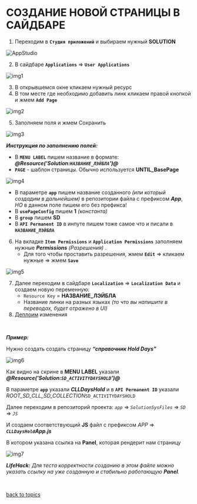 # СОЗДАНИЕ НОВОЙ СТРАНИЦЫ В САЙДБАРЕ

1. Переходим в **`Студия приложений`** и выбираем нужный **SOLUTION**

![AppStudio](https://github.com/CrappyCodeMaker/ECCENTEX-KNOWLEGE/blob/main/Content/IMG/AppStudio.png?raw=true)

2. В сайдбаре **`Applications`** => **`User Applications`**

![img1](https://github.com/CrappyCodeMaker/ECCENTEX-KNOWLEGE/blob/main/Content/5%20New%20page/IMG/1.png?raw=true)

3. В открывшемся окне кликаем нужный ресурс
4. В том месте где необходимо добавить линк кликаем правой кнопкой и жмем **`Add Page`**

![img2](https://github.com/CrappyCodeMaker/ECCENTEX-KNOWLEGE/blob/main/Content/5%20New%20page/IMG/2.png?raw=true)

5. Заполняем поля и жмем Сохранить

![img3](https://github.com/CrappyCodeMaker/ECCENTEX-KNOWLEGE/blob/main/Content/5%20New%20page/IMG/3.png?raw=true)

**_Инструкция по заполнению полей:_**
  * В **`MENU LABEL`** пишем название в формате: **_@Resource('Solution:`НАЗВАНИЕ_ЛЭЙБЛА`')@_**
  * **`PAGE`** - шаблон страницы. Обычно используется **UNTIL_BasePage**

  ![img4](https://github.com/CrappyCodeMaker/ECCENTEX-KNOWLEGE/blob/main/Content/5%20New%20page/IMG/4.png?raw=true)

  * В параметре **`app`** пишем название созданного _(или который создадим в дальнейшем)_ в репозитории файла с префиксом **_App_**, _НО_ в данном поле пишем его без префикса!
  * В **`usePageConfig`** пишем **1** _(константа)_
  * В **`group`** пишем **SD**
  * В **`API Permanent ID`** в инпуте пишем тоже самое что и писали в **`НАЗВАНИЕ_ЛЭЙБЛА`**

6. На вкладке **`Item Permissions`** и **`Application Permissions`** заполняем нужные **_Permissions_** _(Разрешения)_ .
      * Для того чтобы проставить разрешения, жмем **`Edit`** => кликаем нужные => жмем **`Save`**

![img5](https://github.com/CrappyCodeMaker/ECCENTEX-KNOWLEGE/blob/main/Content/5%20New%20page/IMG/5.png?raw=true)

7. Далее переходим в сайдбаре **`Localization`** => **`Localization Data`** и создаем новую переменную:
    * `Resource Key` = **НАЗВАНИЕ_ЛЭЙБЛА**
    * Название линки на разных языках _(то что вы напишите в переводах, будет отражено в UI)_
9. [Деплоим](https://github.com/CrappyCodeMaker/ECCENTEX-KNOWLEGE/blob/main/Content/2%20Deploy/README.md) изменения


<br/>

**_Пример:_**

Нужно создать создать страницу **_“справочник Hold Days”_**

![img6](https://github.com/CrappyCodeMaker/ECCENTEX-KNOWLEGE/blob/main/Content/5%20New%20page/IMG/6.png?raw=true)

Как видно на скрине в **MENU LABEL** указали **_@Resource('Solution:`SD_ACTIVITYDAYSHOLD`')@_**

В параметре **`app`** указали **_CLLDaysHold_** и в **`API Permanent ID`** указали _ROOT_SD_CLL_SD_COLLECTION_`SD_ACTIVITYDAYSHOLD`

Далее переходим в репозиторий проекта:  _`app`_ => _`SolutionSysFiles`_ => _`SD`_ => _`JS`_

И создаем соответствующий **JS** файл с префиксом _APP_ => **_`CLLDaysHold`App.js_**

В котором указана ссылка на **Panel**, которая рендерит нам страницу

![img7](https://github.com/CrappyCodeMaker/ECCENTEX-KNOWLEGE/blob/main/Content/5%20New%20page/IMG/7.png?raw=true)

**_LifeHack:_** _Для теста корректности созданию в этом файле можно указать ссылку на уже созданную и стабильно работающую **Panel**._


<br/>

[back to topics](https://github.com/CrappyCodeMaker/ECCENTEX-KNOWLEGE/blob/main/Content/0%20Topics/README.md)